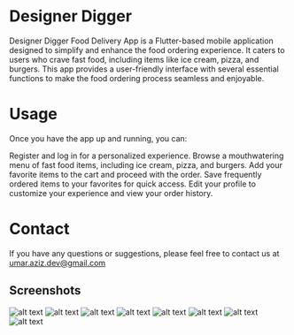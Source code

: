 # Designer Digger

Designer Digger Food Delivery App is a Flutter-based mobile application designed to simplify and enhance the food ordering experience. It caters to users who crave fast food, including items like ice cream, pizza, and burgers. This app provides a user-friendly interface with several essential functions to make the food ordering process seamless and enjoyable.

# Usage

Once you have the app up and running, you can:

Register and log in for a personalized experience.
Browse a mouthwatering menu of fast food items, including ice cream, pizza, and burgers.
Add your favorite items to the cart and proceed with the order.
Save frequently ordered items to your favorites for quick access.
Edit your profile to customize your experience and view your order history.

# Contact

If you have any questions or suggestions, please feel free to contact us at umar.aziz.dev@gmail.com

## Screenshots

![alt text](https://github.com/umarazizdev/Designer-Digger/blob/main/images/1.jpg)
![alt text](https://github.com/umarazizdev/Designer-Digger/blob/main/images/2.jpg)
![alt text](https://github.com/umarazizdev/Designer-Digger/blob/main/images/3.jpg)
![alt text](https://github.com/umarazizdev/Designer-Digger/blob/main/images/4.jpg)
![alt text](https://github.com/umarazizdev/Designer-Digger/blob/main/images/5.jpg)
![alt text](https://github.com/umarazizdev/Designer-Digger/blob/main/images/6.jpg)
![alt text](https://github.com/umarazizdev/Designer-Digger/blob/main/images/7.jpg)
![alt text](https://github.com/umarazizdev/Designer-Digger/blob/main/images/8.jpg)
